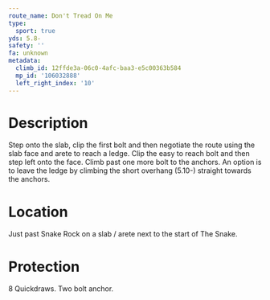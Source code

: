 ```yaml
---
route_name: Don't Tread On Me
type:
  sport: true
yds: 5.8-
safety: ''
fa: unknown
metadata:
  climb_id: 12ffde3a-06c0-4afc-baa3-e5c00363b584
  mp_id: '106032888'
  left_right_index: '10'
---
```

# Description
Step onto the slab, clip the first bolt and then negotiate the route using the slab face and arete to reach a ledge.  Clip the easy to reach bolt and then step left onto the face. Climb past one more bolt to the anchors.  An option is to leave the ledge by climbing the short overhang (5.10-) straight towards the anchors.

# Location
Just past Snake Rock on a slab / arete next to the start of The Snake.

# Protection
8 Quickdraws.  Two bolt anchor.
